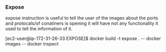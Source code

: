 ### Expose

expose instruction is useful
to tell the
user of the images about the ports and protocals/of conatiners is opening it will have not any functionality it used to tell the information of it.

[ec2-user@ip-172-31-26-33 EXPOSE]$ docker build -t expose .
-- docker images
-- docker inspect <imageid>
